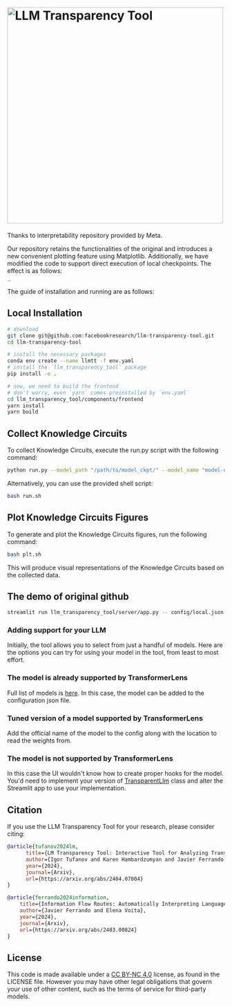 <h1>
  <img width="500" alt="LLM Transparency Tool" src="https://github.com/facebookresearch/llm-transparency-tool/assets/1367529/795233be-5ef7-4523-8282-67486cf2e15f">
</h1>
Thanks to interpretability repository provided by Meta.

Our repository retains the functionalities of the original and introduces a new convenient plotting feature using Matplotlib. Additionally, we have modified the code to support direct execution of local checkpoints. The effect is as follows:

<img src="https://haoming2003.oss-cn-hangzhou.aliyuncs.com/img/ckpt-0.png" alt="ckpt-0" style="zoom: 15%;" />

The guide of installation and running are as follows:

## Local Installation


```bash
# download
git clone git@github.com:facebookresearch/llm-transparency-tool.git
cd llm-transparency-tool

# install the necessary packages
conda env create --name llmtt -f env.yaml
# install the `llm_transparency_tool` package
pip install -e .

# now, we need to build the frontend
# don't worry, even `yarn` comes preinstalled by `env.yaml`
cd llm_transparency_tool/components/frontend
yarn install
yarn build
```

## Collect Knowledge Circuits

To collect Knowledge Circuits, execute the run.py script with the following command:

```sh
python run.py --model_path "/path/to/model_ckpt/" --model_name "model-offical-name" --output_dir "/path/to/save.json"
```

Alternatively, you can use the provided shell script:

```bash
bash run.sh
```

## Plot Knowledge Circuits Figures

To generate and plot the Knowledge Circuits figures, run the following command:

```sh
bash plt.sh
```

This will produce visual representations of the Knowledge Circuits based on the collected data.



## The demo of original github

```bash
streamlit run llm_transparency_tool/server/app.py -- config/local.json
```

### Adding support for your LLM

Initially, the tool allows you to select from just a handful of models. Here are the
options you can try for using your model in the tool, from least to most
effort.

### The model is already supported by TransformerLens

Full list of models is [here](https://github.com/neelnanda-io/TransformerLens/blob/0825c5eb4196e7ad72d28bcf4e615306b3897490/transformer_lens/loading_from_pretrained.py#L18).
In this case, the model can be added to the configuration json file.

### Tuned version of a model supported by TransformerLens

Add the official name of the model to the config along with the location to read the
weights from.

### The model is not supported by TransformerLens

In this case the UI wouldn't know how to create proper hooks for the model. You'd need
to implement your version of [TransparentLlm](./llm_transparency_tool/models/transparent_llm.py#L28) class and alter the
Streamlit app to use your implementation.

## Citation
If you use the LLM Transparency Tool for your research, please consider citing:

```bibtex
@article{tufanov2024lm,
      title={LM Transparency Tool: Interactive Tool for Analyzing Transformer Language Models}, 
      author={Igor Tufanov and Karen Hambardzumyan and Javier Ferrando and Elena Voita},
      year={2024},
      journal={Arxiv},
      url={https://arxiv.org/abs/2404.07004}
}

@article{ferrando2024information,
    title={Information Flow Routes: Automatically Interpreting Language Models at Scale}, 
    author={Javier Ferrando and Elena Voita},
    year={2024},
    journal={Arxiv},
    url={https://arxiv.org/abs/2403.00824}
}
````

## License

This code is made available under a [CC BY-NC 4.0](https://creativecommons.org/licenses/by-nc/4.0/) license, as found in the LICENSE file.
However you may have other legal obligations that govern your use of other content, such as the terms of service for third-party models.
